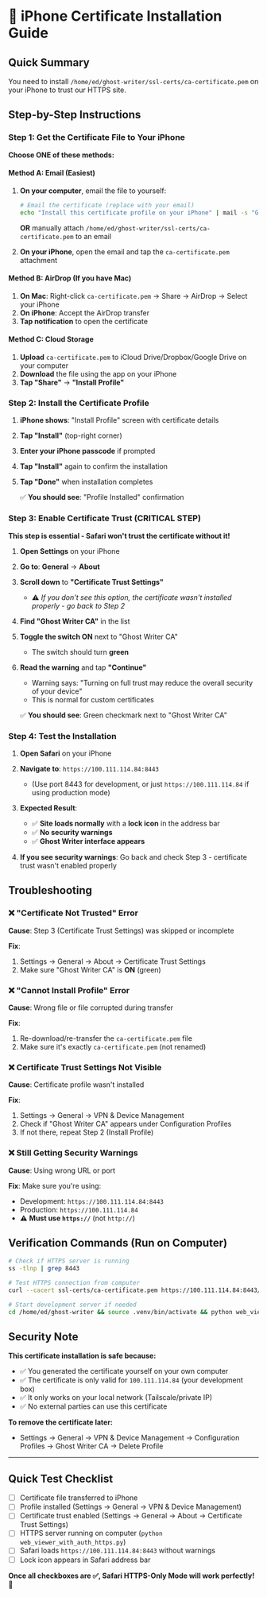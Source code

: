 # 📱 iPhone Certificate Installation Guide

## Quick Summary
You need to install `/home/ed/ghost-writer/ssl-certs/ca-certificate.pem` on your iPhone to trust our HTTPS site.

## Step-by-Step Instructions

### Step 1: Get the Certificate File to Your iPhone

**Choose ONE of these methods:**

#### Method A: Email (Easiest)
1. **On your computer**, email the file to yourself:
   ```bash
   # Email the certificate (replace with your email)
   echo "Install this certificate profile on your iPhone" | mail -s "Ghost Writer CA Certificate" -a /home/ed/ghost-writer/ssl-certs/ca-certificate.pem your-email@example.com
   ```
   **OR** manually attach `/home/ed/ghost-writer/ssl-certs/ca-certificate.pem` to an email

2. **On your iPhone**, open the email and tap the `ca-certificate.pem` attachment

#### Method B: AirDrop (If you have Mac)
1. **On Mac**: Right-click `ca-certificate.pem` → Share → AirDrop → Select your iPhone
2. **On iPhone**: Accept the AirDrop transfer
3. **Tap notification** to open the certificate

#### Method C: Cloud Storage
1. **Upload** `ca-certificate.pem` to iCloud Drive/Dropbox/Google Drive on your computer
2. **Download** the file using the app on your iPhone  
3. **Tap "Share"** → **"Install Profile"**

### Step 2: Install the Certificate Profile

1. **iPhone shows**: "Install Profile" screen with certificate details
   
2. **Tap "Install"** (top-right corner)

3. **Enter your iPhone passcode** if prompted

4. **Tap "Install"** again to confirm the installation

5. **Tap "Done"** when installation completes

   ✅ **You should see**: "Profile Installed" confirmation

### Step 3: Enable Certificate Trust (CRITICAL STEP)

**This step is essential - Safari won't trust the certificate without it!**

1. **Open Settings** on your iPhone

2. **Go to**: **General** → **About** 

3. **Scroll down** to **"Certificate Trust Settings"**
   - ⚠️ *If you don't see this option, the certificate wasn't installed properly - go back to Step 2*

4. **Find "Ghost Writer CA"** in the list

5. **Toggle the switch ON** next to "Ghost Writer CA"
   - The switch should turn **green**

6. **Read the warning** and tap **"Continue"**
   - Warning says: "Turning on full trust may reduce the overall security of your device"
   - This is normal for custom certificates

   ✅ **You should see**: Green checkmark next to "Ghost Writer CA"

### Step 4: Test the Installation

1. **Open Safari** on your iPhone

2. **Navigate to**: `https://100.111.114.84:8443`
   - (Use port 8443 for development, or just `https://100.111.114.84` if using production mode)

3. **Expected Result**: 
   - ✅ **Site loads normally** with a **lock icon** in the address bar
   - ✅ **No security warnings**
   - ✅ **Ghost Writer interface appears**

4. **If you see security warnings**: Go back and check Step 3 - certificate trust wasn't enabled properly

## Troubleshooting

### ❌ "Certificate Not Trusted" Error
**Cause**: Step 3 (Certificate Trust Settings) was skipped or incomplete

**Fix**: 
1. Settings → General → About → Certificate Trust Settings
2. Make sure "Ghost Writer CA" is **ON** (green)

### ❌ "Cannot Install Profile" Error  
**Cause**: Wrong file or file corrupted during transfer

**Fix**:
1. Re-download/re-transfer the `ca-certificate.pem` file
2. Make sure it's exactly `ca-certificate.pem` (not renamed)

### ❌ Certificate Trust Settings Not Visible
**Cause**: Certificate profile wasn't installed

**Fix**:
1. Settings → General → VPN & Device Management
2. Check if "Ghost Writer CA" appears under Configuration Profiles
3. If not there, repeat Step 2 (Install Profile)

### ❌ Still Getting Security Warnings
**Cause**: Using wrong URL or port

**Fix**: Make sure you're using:
- Development: `https://100.111.114.84:8443`  
- Production: `https://100.111.114.84`
- ⚠️ **Must use `https://`** (not `http://`)

## Verification Commands (Run on Computer)

```bash
# Check if HTTPS server is running
ss -tlnp | grep 8443

# Test HTTPS connection from computer
curl --cacert ssl-certs/ca-certificate.pem https://100.111.114.84:8443/status

# Start development server if needed
cd /home/ed/ghost-writer && source .venv/bin/activate && python web_viewer_with_auth_https.py
```

## Security Note

**This certificate installation is safe because:**
- ✅ You generated the certificate yourself on your own computer
- ✅ The certificate is only valid for `100.111.114.84` (your development box)
- ✅ It only works on your local network (Tailscale/private IP)
- ✅ No external parties can use this certificate

**To remove the certificate later:**
- Settings → General → VPN & Device Management → Configuration Profiles → Ghost Writer CA → Delete Profile

---

## Quick Test Checklist

- [ ] Certificate file transferred to iPhone
- [ ] Profile installed (Settings → General → VPN & Device Management)
- [ ] Certificate trust enabled (Settings → General → About → Certificate Trust Settings)
- [ ] HTTPS server running on computer (`python web_viewer_with_auth_https.py`)
- [ ] Safari loads `https://100.111.114.84:8443` without warnings
- [ ] Lock icon appears in Safari address bar

**Once all checkboxes are ✅, Safari HTTPS-Only Mode will work perfectly!** 🎉
